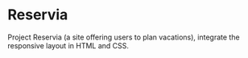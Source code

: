 # Reservia
Project Reservia (a site offering users to plan vacations), integrate the responsive layout in HTML and CSS. 

